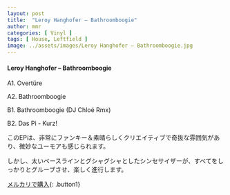 ```yaml
---
layout: post
title:  "Leroy Hanghofer – Bathroomboogie"
author: mmr
categories: [ Vinyl ]
tags: [ House, Leftfield ]
image: ../assets/images/Leroy Hanghofer – Bathroomboogie.jpg
---
```


#### Leroy Hanghofer – Bathroomboogie

A1. Overtüre

A2. Bathroomboogie

B1. Bathroomboogie (DJ Chloé Rmx)

B2. Das Pi - Kurz!

このEPは、非常にファンキー＆素晴らしくクリエイティブで奇抜な雰囲気があり、微妙なユーモアも感じられます。

しかし、太いベースラインとグシャグシャとしたシンセサイザーが、すべてをしっかりとグルーブさせ、楽しく進行します。


[メルカリで購入](https://jp.mercari.com/item/m31669126197){: .button1}

